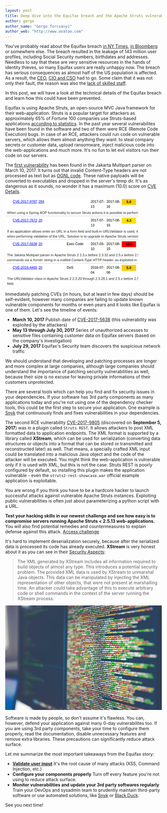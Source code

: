 ```yaml
---
layout: post
title: Deep dive into the Equifax breach and the Apache Struts vulnerability
author: gergo
author_name: "Gergo Turcsanyi"
author_web: "http://www.avatao.com"
---
```


You've probably read about the Equifax breach [in NY Times](https://www.nytimes.com/2017/09/07/business/equifax-cyberattack.html), [in Bloomberg](https://www.bloomberg.com/news/articles/2017-09-18/equifax-is-said-to-suffer-a-hack-earlier-than-the-date-disclosed) or somewhere else. The breach resulted in the leakage of 143 million user profiles, 
including Social Security numbers, birthdates and addresses. Needless to say that these are very sensitive resources in the hands 
of identity thieves, so many Equifax users are really unhappy now. The breach has serious consequences as almost half of the US population is affected. As a result, the [CEO](https://www.washingtonpost.com/news/the-switch/wp/2017/09/26/equifax-ceo-retires-following-massive-data-breach/), [CIO and CSO](https://www.washingtonpost.com/news/the-switch/wp/2017/09/15/two-equifax-executives-will-retire-following-massive-data-breach/) had to go. Some claim that it was not only their fault, the reason was also the [lack of skilled staff](https://www.linkedin.com/pulse/equifax-breach-what-one-talking-deidre-diamond/). 

In this post, we will have a look at the technical details of the Equifax breach and learn how this could have been prevented.

Equifax is using Apache Struts, an open-source MVC Java framework for their web-application. 
Struts is a popular target for attackers as approximately 65% of Fortune 100 companies use Struts-based applications [according to statistics](http://www.zdnet.com/article/critical-security-bug-threatens-fortune-100-companies/).
In the past year several vulnerabilites have been found in the software and two of them were RCE (Remote Code Execution) bugs.
In case of an RCE, attackers could run code on vulnerable servers, which allows them almost anything they want: to steal company secrets or customer data, upload ransomware, inject malicious code into the web-applications and much more. It's no fun to let evil visitors run their code on our servers.

The [first vulnerability](https://www.cvedetails.com/cve/CVE-2017-5638/) has been found in the Jakarta Multipart parser on March 10, 2017.
It turns out that invalid Content-Type headers are not processed as text but as [OGNL code](https://commons.apache.org/proper/commons-ognl/).
These native payloads will be converted to executables and dropped in the server's temp dir. It's as dangerous as it sounds, no wonder it has a maximum (10.0) score on [CVE Details](https://www.cvedetails.com/cve/CVE-2017-5638/).

![CVE details](../images/CVEs.png)

Immediately patching CVEs (in hours, but at least in few days) should be self-evident, 
however many companies are failing to update known vulnerable components for months or even years and it looks like Equifax is one of them. Let's see the timeline of events:

 * **March 10, 2017** Publish date of [CVE-2017-5638](https://www.cvedetails.com/cve/CVE-2017-5638/) (this vulnerability was exploited by the attackers)
 * **May 13 through July 30, 2017** Series of unauthorized accesses to sensitive files containing customer data on Equifax servers (based on the company's investigation)
 * **July 29, 2017** Equifax's Security team discovers the suspicious network traffic

We should understand that developing and patching processes are longer and more complex at large companies, although large companies
should understand the importance of patching security vulnerabilities as well, because their size is no excuse for leaving
private informations of their customers unprotected.

There are several tools which can help you find and fix security issues in your dependencies. 
If your software has 3rd party components as many applications today and you're not using one of the dependency checker tools, this could be the first step
to secure your application. One example is [Snyk](https://snyk.io/) that continuously finds and fixes vulnerabilities in your dependencies.

The second RCE vulnerability [CVE-2017-9805](https://cve.mitre.org/cgi-bin/cvename.cgi?name=CVE-2017-9805) 
(discovered on **September 5, 2017**) was in a plugin called `Struts REST`. It allows attackers to post
XML formatted data to application endpoints. The XML format is supported by a library called **XStream**, which can be used for
serialization (converting data structures or objects into a format that can be stored or transmitted and reconstructed later) as well.
That means, a specially crafted XML input could be translated into a malicious Java object and the code of the attacker will be executed.
You might think the web-application is vulnerable only if it is used with XML, but this is not the case. Struts REST is poorly configured by default, so installing this plugin makes the application vulnerable - even the `struts2-rest-showcase.war` official example application is exploitable.

You are wrong if you think you have to be a hardcore hacker to launch successful attacks against vulnerable Apache Struts instances. Exploiting public vulnerabilities is often just about parameterizing a python script with a URL.

**Test your hacking skills in our newest challenge and see how easy is to compromise servers running Apache Struts < 2.5.13 web-applications.** You will also find potential remedies and countermeasures to explain defense against this attack.
[Access challenge](https://platform.avatao.com/paths/2bf3c9cb-f759-4915-9a2f-f30164c45fce/challenges/0ba77e1c-d415-4951-b547-6d2b142a010a)

It's hard to implement deserialization securely, because after the serialized data is processed its code has already executed. **XStream** is very honest about it as you can see in their [Security Aspects](http://x-stream.github.io/security.html):

> The XML generated by XStream includes all information required to build objects of almost any type. This introduces a potential security problem.
> The provided XML data is used by XStream to unmarshal Java objects. This data can be manipulated by injecting the XML representation of other objects, that were not present at marshalling time. An attacker could take advantage of this to execute arbitrary code or shell commands in the context of the server running the XStream process.

![Code](../images/code.jpg)

Software is made by people, so don't assume it's flawless. You can, however, defend your application against many 0-day vulnerabilites too. If you are using 3rd party components, take your time to configure them properly, read the documentation, disable unnecessary features and remove extra libraries. These precautions can significantly reduce attack surface.

Let me summarize the most important takeaways from the Equifax story:

 * **[Validate user input](https://www.owasp.org/index.php/Data_Validation)** It's the root cause of many attacks (XSS, Command Injection, etc.)
 * **Configure your components properly** Turn off every feature you're not using to reduce attack surface.
 * **Monitor vulnerabilities and update your 3rd party softwares regularly** Train your DevOps and sysadmin team to prudently maintain third-party software or use automated solutions, like [Snyk](https://snyk.io/) or [Black Duck](https://www.blackducksoftware.com/).

See you next time!
